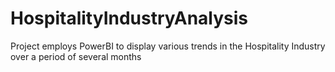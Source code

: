 # HospitalityIndustryAnalysis
Project employs PowerBI to display various trends in the Hospitality Industry over a period of several months
